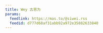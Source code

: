```yaml
---
title: Wey 古思为
params:
  feedlink: https://mas.to/@siwei.rss
  feedid: d777d68af31abb92a972e35882633840
---
```

